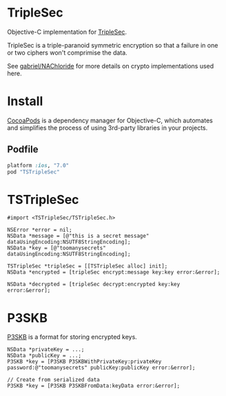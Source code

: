 TripleSec
===========

Objective-C implementation for [TripleSec](https://keybase.io/triplesec). 

TripleSec is a triple-paranoid symmetric encryption so that a failure in one or two ciphers won't comprimise the data.

See [gabriel/NAChloride](https://github.com/gabriel/NAChloride) for more details on crypto implementations used here.

# Install

[CocoaPods](http://cocoapods.org) is a dependency manager for Objective-C, which automates and simplifies the process of using 3rd-party libraries in your projects.

## Podfile

```ruby
platform :ios, "7.0"
pod "TSTripleSec"
```

# TSTripleSec

```objc
#import <TSTripleSec/TSTripleSec.h>

NSError *error = nil;
NSData *message = [@"this is a secret message" dataUsingEncoding:NSUTF8StringEncoding];
NSData *key = [@"toomanysecrets" dataUsingEncoding:NSUTF8StringEncoding];

TSTripleSec *tripleSec = [[TSTripleSec alloc] init];
NSData *encrypted = [tripleSec encrypt:message key:key error:&error];

NSData *decrypted = [tripleSec decrypt:encrypted key:key error:&error];
```

# P3SKB

[P3SKB](https://keybase.io/docs/api/1.0/p3skb_format) is a format for storing encrypted keys.

```objc
NSData *privateKey = ...;
NSData *publicKey = ...;
P3SKB *key = [P3SKB P3SKBWithPrivateKey:privateKey password:@"toomanysecrets" publicKey:publicKey error:&error];

// Create from serialized data
P3SKB *key = [P3SKB P3SKBFromData:keyData error:&error];
```
